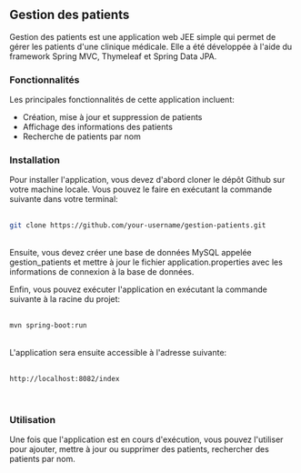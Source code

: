 <h2> Gestion des patients  </h2>
Gestion des patients est une application web JEE simple qui permet de gérer les patients d'une clinique médicale. Elle a été développée à l'aide du framework Spring MVC, Thymeleaf et Spring Data JPA.

<h3> Fonctionnalités </h3>
Les principales fonctionnalités de cette application incluent:

- Création, mise à jour et suppression de patients
- Affichage des informations des patients
- Recherche de patients par nom 

<h3> Installation </h3>
Pour installer l'application, vous devez d'abord cloner le dépôt Github sur votre machine locale. Vous pouvez le faire en exécutant la commande suivante dans votre terminal:
</br></br>

```bash
git clone https://github.com/your-username/gestion-patients.git
```
</br>
Ensuite, vous devez créer une base de données MySQL appelée gestion_patients et mettre à jour le fichier application.properties avec les informations de connexion à la base de données.

Enfin, vous pouvez exécuter l'application en exécutant la commande suivante à la racine du projet:
</br>
</br>

```bash
mvn spring-boot:run
```
</br>
L'application sera ensuite accessible à l'adresse suivante:
</br>
</br>

```bash
http://localhost:8082/index
```
</br>

<h3> Utilisation </h3>
Une fois que l'application est en cours d'exécution, vous pouvez l'utiliser pour ajouter, mettre à jour ou supprimer des patients, rechercher des patients par nom.

